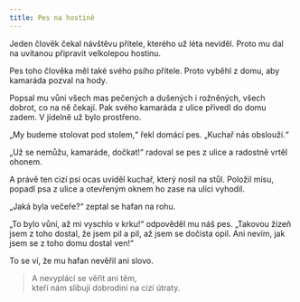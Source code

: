 ```yaml
---
title: Pes na hostině
---
```


  

Jeden člověk čekal návštěvu přítele, kterého už léta neviděl. Proto mu dal na uvítanou připravit velkolepou hostinu.

Pes toho člověka měl také svého psího přítele. Proto vyběhl z domu, aby kamaráda pozval na hody.

Popsal mu vůni všech mas pečených a dušených i rožněných, všech dobrot, co na ně čekají. Pak svého kamaráda z ulice přivedl do domu zadem. V jídelně už bylo prostřeno.

„My budeme stolovat pod stolem,“ řekl domácí pes. „Kuchař nás obslouží.“

„Už se nemůžu, kamaráde, dočkat!“ radoval se pes z ulice a radostně vrtěl ohonem.

A právě ten cizí psí ocas uviděl kuchař, který nosil na stůl. Položil mísu, popadl psa z ulice a otevřeným oknem ho zase na ulici vyhodil.

„Jaká byla večeře?“ zeptal se hafan na rohu.

„To bylo vůní, až mi vyschlo v krku!“ odpověděl mu náš pes. „Takovou žízeň jsem z toho dostal, že jsem pil a pil, až jsem se dočista opil. Ani nevím, jak jsem se z toho domu dostal ven!“

To se ví, že mu hafan nevěřil ani slovo.

> A nevyplácí se věřit ani těm,  
> kteří nám slibují dobrodiní na cizí útraty.
